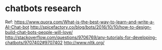 # chatbots research
Ref:
https://www.quora.com/What-is-the-best-way-to-learn-and-write-a-AI-Chat-bot
http://spicefactory.co/blog/bots/2016/10/10/how-to-design-build-chat-bots-people-will-love/
http://stackoverflow.com/questions/9706769/any-tutorials-for-developing-chatbots/9707402#9707402
http://www.nltk.org/